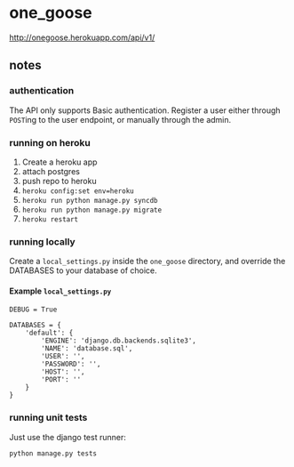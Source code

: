# one_goose

http://onegoose.herokuapp.com/api/v1/

## notes

### authentication
The API only supports Basic authentication.  Register a user either through `POST`ing to the user endpoint, 
or manually through the admin.  

### running on heroku

1. Create a heroku app
2. attach postgres
3. push repo to heroku
4. `heroku config:set env=heroku`
5. `heroku run python manage.py syncdb`
6.  `heroku run python manage.py migrate`
7. `heroku restart`


### running locally

Create a `local_settings.py` inside the `one_goose` directory, and override the DATABASES to your database of choice.


#### Example `local_settings.py` ####
~~~
DEBUG = True

DATABASES = {
    'default': {
        'ENGINE': 'django.db.backends.sqlite3',
        'NAME': 'database.sql',
        'USER': '',
        'PASSWORD': '',
        'HOST': '',
        'PORT': ''
    }
}
~~~


### running unit tests

Just use the django test runner:

`python manage.py tests`
